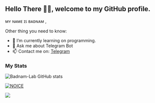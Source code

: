 ## Hello There 👋🏻, welcome to my GitHub profile.

ᴍʏ ɴᴀᴍᴇ ɪꜱ ʙᴀᴅɴᴀᴍ , 

Other thing you need to know:

- 🌱 I’m currently learning on programming.
- 💬 Ask me about Telegram Bot
- 📫 Contact me on: [Telegram](https://t.me/Its_Brutal_xD)

### My Stats
![Badnam-Lab GitHub stats](https://github-readme-stats.vercel.app/api?username=Badnam-xD&show_icons=true&theme=radical)

[![NOICE](https://github-readme-stats.vercel.app/api/top-langs/?username=Badnam-xD&layout=compact&theme=midnight-purple&hide=Css)](https://github.com/Badnam-xD)

![](https://visitor-badge.laobi.icu/badge?page_id=Badnam-xD)

